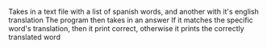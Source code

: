 Takes in a text file with a list of spanish words, and another with it's english translation 
The program then takes in an answer 
If it matches the specific word's translation, then it print correct, otherwise it prints the correctly translated word

